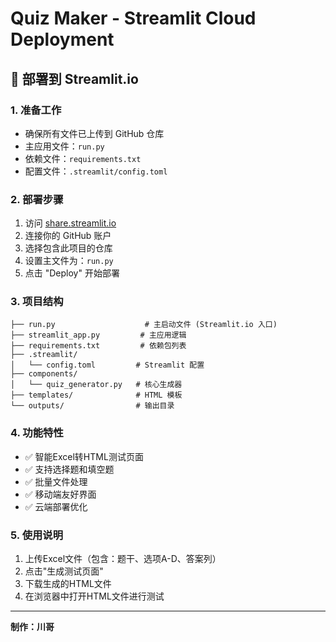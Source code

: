 # Quiz Maker - Streamlit Cloud Deployment

## 🚀 部署到 Streamlit.io

### 1. 准备工作
- 确保所有文件已上传到 GitHub 仓库
- 主应用文件：`run.py`
- 依赖文件：`requirements.txt`
- 配置文件：`.streamlit/config.toml`

### 2. 部署步骤
1. 访问 [share.streamlit.io](https://share.streamlit.io)
2. 连接你的 GitHub 账户
3. 选择包含此项目的仓库
4. 设置主文件为：`run.py`
5. 点击 "Deploy" 开始部署

### 3. 项目结构
```
├── run.py                    # 主启动文件 (Streamlit.io 入口)
├── streamlit_app.py         # 主应用逻辑
├── requirements.txt         # 依赖包列表
├── .streamlit/
│   └── config.toml         # Streamlit 配置
├── components/
│   └── quiz_generator.py   # 核心生成器
├── templates/              # HTML 模板
└── outputs/                # 输出目录
```

### 4. 功能特性
- ✅ 智能Excel转HTML测试页面
- ✅ 支持选择题和填空题
- ✅ 批量文件处理
- ✅ 移动端友好界面
- ✅ 云端部署优化

### 5. 使用说明
1. 上传Excel文件（包含：题干、选项A-D、答案列）
2. 点击"生成测试页面"
3. 下载生成的HTML文件
4. 在浏览器中打开HTML文件进行测试

---
**制作：川哥**